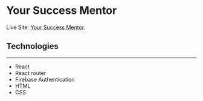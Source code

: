 # Your Success Mentor

Live Site: [Your Success Mentor](https://independent-service-prov-fd90d.web.app/).

## Technologies
***
* React 
* React router
* Firebase Authentication
* HTML
* CSS
